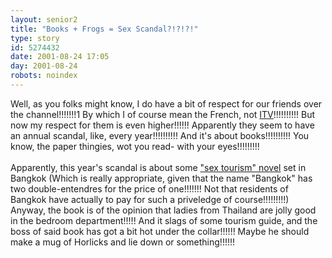 ```yaml
---
layout: senior2
title: "Books + Frogs = Sex Scandal?!?!?!"
type: story
id: 5274432
date: 2001-08-24 17:05
day: 2001-08-24
robots: noindex
---
```

Well, as you folks might know, I do have a bit of respect for our friends over the channel!!!!!!!1 By which I of course mean the French, not <a href="http://www.itv.co.uk/">ITV</a>!!!!!!!!!! But now my respect for them is even higher!!!!!! Apparently they seem to have an annual scandal, like, every year!!!!!!!!!! And it's about books!!!!!!!!!! You know, the paper thingies, wot you read- with your eyes!!!!!!!!! <br/> <br/>Apparently, this year's scandal is about some <a href="http://books.guardian.co.uk/news/articles/0,6109,541092,00.html">"sex tourism" novel</a> set in Bangkok (Which is really appropriate, given that the name "Bangkok" has two double-entendres for the price of one!!!!!!! Not that residents of Bangkok have actually to pay for such a priveledge of course!!!!!!!!!) Anyway, the book is of the opinion that ladies from Thailand are jolly good in the bedroom department!!!!! And it slags of some tourism guide, and the boss of said book has got a bit hot under the collar!!!!!! Maybe he should make a mug of Horlicks and lie down or something!!!!!!
